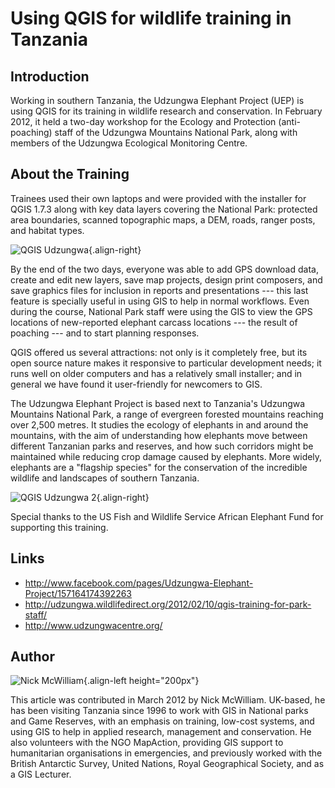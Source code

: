 # Using QGIS for wildlife training in Tanzania

## Introduction

Working in southern Tanzania, the Udzungwa Elephant Project (UEP) is
using QGIS for its training in wildlife research and conservation. In
February 2012, it held a two-day workshop for the Ecology and Protection
(anti-poaching) staff of the Udzungwa Mountains National Park, along
with members of the Udzungwa Ecological Monitoring Centre.

## About the Training

Trainees used their own laptops and were provided with the installer for
QGIS 1.7.3 along with key data layers covering the National Park:
protected area boundaries, scanned topographic maps, a DEM, roads,
ranger posts, and habitat types.

![QGIS Udzungwa](./images/tanzania_udzungwa1.jpg){.align-right}

By the end of the two days, everyone was able to add GPS download data,
create and edit new layers, save map projects, design print composers,
and save graphics files for inclusion in reports and presentations \-\--
this last feature is specially useful in using GIS to help in normal
workflows. Even during the course, National Park staff were using the
GIS to view the GPS locations of new-reported elephant carcass locations
\-\-- the result of poaching \-\-- and to start planning responses.

QGIS offered us several attractions: not only is it completely free, but
its open source nature makes it responsive to particular development
needs; it runs well on older computers and has a relatively small
installer; and in general we have found it user-friendly for newcomers
to GIS.

The Udzungwa Elephant Project is based next to Tanzania\'s Udzungwa
Mountains National Park, a range of evergreen forested mountains
reaching over 2,500 metres. It studies the ecology of elephants in and
around the mountains, with the aim of understanding how elephants move
between different Tanzanian parks and reserves, and how such corridors
might be maintained while reducing crop damage caused by elephants. More
widely, elephants are a \"flagship species\" for the conservation of the
incredible wildlife and landscapes of southern Tanzania.

![QGIS Udzungwa 2](./images/tanzania_udzungwa2.jpg){.align-right}

Special thanks to the US Fish and Wildlife Service African Elephant Fund
for supporting this training.

## Links

-   <http://www.facebook.com/pages/Udzungwa-Elephant-Project/157164174392263>
-   <http://udzungwa.wildlifedirect.org/2012/02/10/qgis-training-for-park-staff/>
-   <http://www.udzungwacentre.org/>

## Author

![Nick McWilliam](./images/tanzania_udzungwaaut.jpg){.align-left
height="200px"}

This article was contributed in March 2012 by Nick McWilliam. UK-based,
he has been visiting Tanzania since 1996 to work with GIS in National
parks and Game Reserves, with an emphasis on training, low-cost systems,
and using GIS to help in applied research, management and conservation.
He also volunteers with the NGO MapAction, providing GIS support to
humanitarian organisations in emergencies, and previously worked with
the British Antarctic Survey, United Nations, Royal Geographical
Society, and as a GIS Lecturer.
